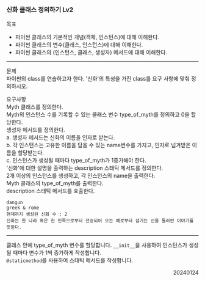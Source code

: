 ### 신화 클래스 정의하기 Lv2
목표  
- 파이썬 클래스의 기본적인 개념(객체, 인스턴스)에 대해 이해한다.
- 파이썬 클래스의 변수(클래스, 인스턴스)에 대해 이해한다.
- 파이썬 클래스의 (인스턴스, 클래스, 생성자) 메서드에 대해 이해한다.
---
문제  
파이썬의 class를 연습하고자 한다. '신화'의 특성을 가진 class를 요구 사항에 맞춰 정의하시오.  

요구사항  
Myth 클래스를 정의한다.  
Myth의 인스턴스 수를 기록할 수 있는 클래스 변수 type_of_myth를 정의하고 0을 할당한다.  
생성자 메서드를 정의한다.  
a. 생성자 메서드는 신화의 이름을 인자로 받는다.  
b. 각 인스턴스는 고유한 이름을 담을 수 있는 name변수를 가지고, 인자로 넘겨받은 이름을 할당받는다.  
c. 인스턴스가 생성될 때마다 type_of_myth가 1증가해야 한다.  
'신화'에 대한 설명을 출력하는 description 스태틱 메서드를 정의한다.  
2개 이상의 인스턴스를 생성하고, 각 인스턴스의 name을 출력한다.  
Myth 클래스의 type_of_myth를 출력한다.  
description 스태틱 메서드를 호출한다.
```
dangun
greek & rome
현재까지 생성된 신화 수 : 2
신화는 한 나라 혹은 한 민족으로부터 전승되어 오는 예로부터 섬기는 신을 둘러싼 이야기를 뜻한다.
```
---
클래스 안에 type_of_myth 변수를 할당합니다. `__init__`을 사용하여 인스턴스가 생성될 때마다 변수가 1씩 증가하게 작성합니다.  
`@staticmethod`를 사용하여 스태틱 메서드를 작성합니다.
<div style="text-align: right">20240124</div>